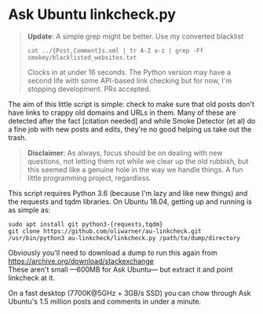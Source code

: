# Ask Ubuntu linkcheck.py

> **Update**: A simple grep might be better. Use my converted blacklist
>
>     cat ../{Post,Comment}s.xml | tr A-Z a-z | grep -Ff smokey/blacklisted_websites.txt
> 
> Clocks in at under 16 seconds. The Python version may have a second life with some API-based link checking but for now, I'm stopping development. PRs accepted.

The aim of this little script is simple: check to make sure that old posts don't have links to crappy old domains and URLs in them. Many of these are detected after the fact [citation needed] and while Smoke Detector (et al) do a fine job with new posts and edits, they're no good helping us take out the trash.

> **Disclaimer**: As always, focus should be on dealing with new questions, not letting them rot while we clear up the old rubbish, but this seemed like a genuine hole in the way we handle things. A fun little programming project, regardless.

This script requires Python 3.6 (because I'm lazy and like new things) and the requests and tqdm libraries. On Ubuntu 18.04, getting up and running is as simple as:

	sudo apt install git python3-{requests,tqdm}
	git clone https://github.com/oliwarner/au-linkcheck.git
	/usr/bin/python3 au-linkcheck/linkcheck.py /path/to/dump/directory

Obviously you'll need to download a dump to run this again from https://archive.org/download/stackexchange  
These aren't small —600MB for Ask Ubuntu— but extract it and point linkcheck at it.

On a fast desktop (7700K@5GHz + 3GB/s SSD) you can chow through Ask Ubuntu's 1.5 million posts and comments in under a minute.
